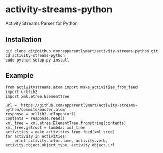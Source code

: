 # activity-streams-python

Activity Streams Parser for Python


## Installation

	git clone git@github.com:apparentlymart/activity-streams-python.git
	cd activity-streams-python
	sudo python setup.py install

## Example

    from activitystreams.atom import make_activities_from_feed
    import urllib2
    import xml.etree.ElementTree

    url = 'https://github.com/apparentlymart/activity-streams-python/commits/master.atom'
    response = urllib2.urlopen(url)
    contents = response.read()
    xml_tree = xml.etree.ElementTree.fromstring(contents)
    xml_tree.getroot = lambda: xml_tree
    activities = make_activities_from_feed(xml_tree)
    for activity in activities:
        print activity.actor.name, activity.verb, activity.object.object_type, activity.object.url